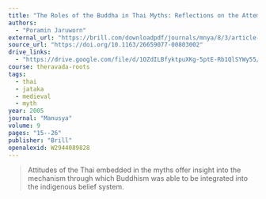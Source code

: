 ```yaml
---
title: "The Roles of the Buddha in Thai Myths: Reflections on the Attempt to Integrate Buddhism into Thai Local Beliefs"
authors:
  - "Poramin Jaruworn"
external_url: "https://brill.com/downloadpdf/journals/mnya/8/3/article-p15_2.pdf"
source_url: "https://doi.org/10.1163/26659077-00803002"
drive_links:
  - "https://drive.google.com/file/d/1OZdILBfyktpuXKg-5ptE-Rb1QlSYWy55/view?usp=drivesdk"
course: theravada-roots
tags:
  - thai
  - jataka
  - medieval
  - myth
year: 2005
journal: "Manusya"
volume: 9
pages: "15--26"
publisher: "Brill"
openalexid: W2944089828
---
```


> Attitudes of the Thai embedded in the myths offer insight into the mechanism through which Buddhism was able to be integrated into the indigenous belief system.

